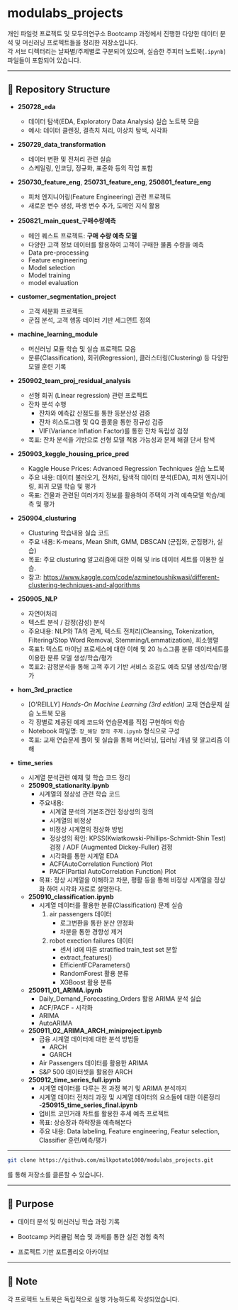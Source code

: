 # modulabs_projects
개인 파일럿 프로젝트 및 모두의연구소 Bootcamp 과정에서 진행한 다양한 데이터 분석 및 머신러닝 프로젝트들을 정리한 저장소입니다.  
각 서브 디렉터리는 날짜별/주제별로 구분되어 있으며, 실습한 주피터 노트북(`.ipynb`) 파일들이 포함되어 있습니다.

---

## 📂 Repository Structure

- **250728_eda**  
  - 데이터 탐색(EDA, Exploratory Data Analysis) 실습 노트북 모음  
  - 예시: 데이터 클렌징, 결측치 처리, 이상치 탐색, 시각화  

- **250729_data_transformation**  
  - 데이터 변환 및 전처리 관련 실습  
  - 스케일링, 인코딩, 정규화, 표준화 등의 작업 포함  

- **250730_feature_eng**, **250731_feature_eng**, **250801_feature_eng**  
  - 피처 엔지니어링(Feature Engineering) 관련 프로젝트  
  - 새로운 변수 생성, 파생 변수 추가, 도메인 지식 활용  

- **250821_main_quest_구매수량예측**  
  - 메인 퀘스트 프로젝트: **구매 수량 예측 모델**  
  - 다양한 고객 정보 데이터를 활용하여 고객이 구매한 물품 수량을 예측
  - Data pre-processing
  - Feature engineering
  - Model selection
  - Model training
  - model evaluation  

- **customer_segmentation_project**  
  - 고객 세분화 프로젝트  
  - 군집 분석, 고객 행동 데이터 기반 세그먼트 정의  

- **machine_learning_module**  
  - 머신러닝 모듈 학습 및 실습 프로젝트 모음  
  - 분류(Classification), 회귀(Regression), 클러스터링(Clustering) 등 다양한 모델 훈련 기록

- **250902_team_proj_residual_analysis**  
  - 선형 회귀 (Linear regression) 관련 프로젝트  
  - 잔차 분석 수행  
    - 잔차와 예측값 산점도를 통한 등분산성 검증  
    - 잔차 히스토그램 및 QQ 플롯을 통한 정규성 검증  
    - VIF(Variance Inflation Factor)를 통한 잔차 독립성 검정  
  - 목표: 잔차 분석을 기반으로 선형 모델 적용 가능성과 문제 해결 단서 탐색

- **250903_keggle_housing_price_pred**
    - Kaggle House Prices: Advanced Regression Techniques 실습 노트북
    - 주요 내용: 데이터 불러오기, 전처리, 탐색적 데이터 분석(EDA), 피처 엔지니어링, 회귀 모델 학습 및 평가
    - 목표: 건물과 관련된 여러가지 정보를 활용하여 주택의 가격 예측모델 학습/예측 및 평가

- **250904_clusturing**
    - Clusturing 학습내용 실습 코드
    - 주요 내용: K-means, Mean Shift, GMM, DBSCAN (군집화, 군집평가, 실습)
    - 목표: 주요 clusturing 알고리즘에 대한 이해 및 iris 데이터 세트를 이용한 실습.
    - 참고: https://www.kaggle.com/code/azminetoushikwasi/different-clustering-techniques-and-algorithms

- **250905_NLP**
    - 자연어처리
    - 텍스트 분석 / 감정(감성) 분석
    - 주요내용: NLP와 TA의 관계, 텍스트 전처리(Cleansing, Tokenization, Filtering/Stop Word Removal, Stemming/Lemmatization), 희소행렬
    - 목표1: 텍스트 마이닝 프로세스에 대한 이해 및 20 뉴스그룹 분류 데이터세트를 이용한 분류 모델 생성/학습/평가
    - 목표2: 감정분석을 통해 고객 후기 기반 서비스 호감도 예측 모델 생성/학습/평가

- **hom_3rd_practice**  
  - [O'REILLY] *Hands-On Machine Learning (3rd edition)* 교재 연습문제 실습 노트북 모음  
  - 각 장별로 제공된 예제 코드와 연습문제를 직접 구현하며 학습  
  - Notebook 파일명: `장_해당 장의 주제.ipynb` 형식으로 구성  
  - 목표: 교재 연습문제 풀이 및 실습을 통해 머신러닝, 딥러닝 개념 및 알고리즘 이해

- **time_series**
    - 시계열 분석관련 예제 및 학습 코드 정리
    - **250909_stationarity.ipynb**
        - 시계열의 정상성 관련 학습 코드
        - 주요내용:
            - 시계열 분석의 기본조건인 정상성의 정의
            - 시계열의 비정상 
            - 비정상 시계열의 정상화 방법
            - 정상성의 확인: KPSS(Kwiatkowski-Phillips-Schmidt-Shin Test) 검정 / ADF (Augmented Dickey-Fuller) 검정
            - 시각화를 통한 시계열 EDA
            - ACF(AutoCorrelation Function) Plot
            - PACF(Partial AutoCorrelation Function) Plot
        - 목표: 정상 시계열을 이해하고 차분, 평활 등을 통해 비정상 시계열을 정상화 하여 시각화 자료로 설명한다.
    - **250910_classification.ipynb**
        - 시계열 데이터를 활용한 분류(Classification) 문제 실습
            1. air passengers 데이터
               - 로그변환을 통한 분산 안정화
               - 차분을 통한 경향성 제거
            2. robot exection failures 데이터
               - 센서 id에 따른 stratified train_test set 분할
               - extract_features()
               - EfficientFCParameters()
               - RandomForest 활용 분류
               - XGBoost 활용 분류
    - **250911_01_ARIMA.ipynb**
        - Daily_Demand_Forecasting_Orders 활용 ARIMA 분석 실습
        - ACF/PACF - 시각화
        - ARIMA
        - AutoARIMA
    - **250911_02_ARIMA_ARCH_miniproject.ipynb**
        - 금융 시계열 데이터에 대한 분석 방법들
            - ARCH
            - GARCH
        - Air Passengers 데이터를 활용한 ARIMA
        - S&P 500 데이터셋을 활용한 ARCH
    - **250912_time_series_full.ipynb**
        - 시계열 데이터를 다루는 전 과정 복기 및 ARIMA 분석까지
        - 시계열 데이터 전처리 과정 및 시계열 데이터의 요소들에 대한 이론정리
    -**250915_time_series_final.ipynb**
        -  업비트 코인거래 차트를 활용한 추세 예측 프로젝트
        -  목표: 상승장과 하락장을 예측해본다
        -  주요 내용: Data labeling, Feature engineering, Featur selection, Classifier 훈련/예측/평가
          
---

```bash
git clone https://github.com/milkpotato1000/modulabs_projects.git
```
를 통해 저장소를 클론할 수 있습니다.

---

## 🎯 Purpose

- 데이터 분석 및 머신러닝 학습 과정 기록

- Bootcamp 커리큘럼 복습 및 과제를 통한 실전 경험 축적

- 프로젝트 기반 포트폴리오 아카이브

---

## 📌 Note

각 프로젝트 노트북은 독립적으로 실행 가능하도록 작성되었습니다.